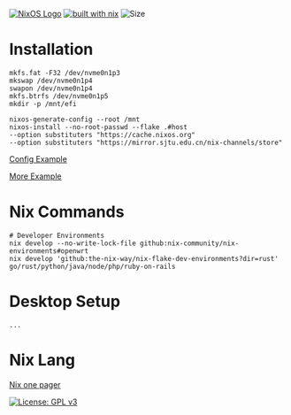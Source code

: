 [![NixOS Logo](https://img.shields.io/badge/NixOS-white?style=plat-square&logo=nixos&logoColor=5277C3)](https://shields.io/)
[![built with nix](https://img.shields.io/static/v1?logo=nixos&logoColor=white&label=&message=Built%20with%20Nix&color=41439a)](https://builtwithnix.org)
![Size](https://img.shields.io/github/repo-size/zendo/nsworld?color=red&label=size&style=plat-square)

# Installation

``` shell
mkfs.fat -F32 /dev/nvme0n1p3
mkswap /dev/nvme0n1p4
swapon /dev/nvme0n1p4
mkfs.btrfs /dev/nvme0n1p5
mkdir -p /mnt/efi

nixos-generate-config --root /mnt
nixos-install --no-root-passwd --flake .#host
--option substituters "https://cache.nixos.org"
--option substituters "https://mirror.sjtu.edu.cn/nix-channels/store"
```

[Config Example](https://github.com/thiagokokada/nix-configs)

[More Example](https://github.com/foo-dogsquared/nixos-config)

# Nix Commands

``` shell
# Developer Environments
nix develop --no-write-lock-file github:nix-community/nix-environments#openwrt
nix develop 'github:the-nix-way/nix-flake-dev-environments?dir=rust'
go/rust/python/java/node/php/ruby-on-rails
```

# Desktop Setup

``` shell
...
```

# Nix Lang

<!-- <img src="https://raw.githubusercontent.com/NixOS/nixos-artwork/master/logo/nix-snowflake.svg" align="right" alt="Nix logo" width="150"> -->

[Nix one pager](https://github.com/tazjin/nix-1p)

[![License: GPL v3](https://img.shields.io/badge/License-GPL%20v3-blue.svg)](http://www.gnu.org/licenses/gpl-3.0)

